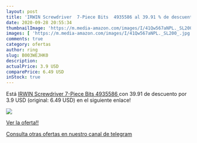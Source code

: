 ```yaml
---
layout: post
title: 'IRWIN Screwdriver  7-Piece Bits  4935586 al 39.91 % de descuento'
date: 2020-09-28 20:55:34
thumbnailImage: 'https://m.media-amazon.com/images/I/41Qw567aNPL._SL200_.jpg'
images: [ 'https://m.media-amazon.com/images/I/41Qw567aNPL._SL200_.jpg' ]
comments: true
category: ofertas
author: ring
slug: B003WEJHK0
description:
actualPrice: 3.9 USD
comparePrice: 6.49 USD
inStock: true
---
```


Está [IRWIN Screwdriver  7-Piece Bits  4935586 ](https://www.amazon.com/dp/B003WEJHK0/?tag=redken08-20) con 39.91 de descuento por 3.9 USD (original: 6.49 USD) en el siguiente enlace!

[![](https://m.media-amazon.com/images/I/41Qw567aNPL._SL200_.jpg)](https://www.amazon.com/dp/B003WEJHK0/?tag=redken08-20)

[Ver la oferta!!](https://www.amazon.com/dp/B003WEJHK0/?tag=redken08-20)

[Consulta otras ofertas en nuestro canal de telegram](https://t.me/s/ofertas25)
